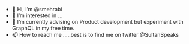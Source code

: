 - 👋 Hi, I’m @smehrabi
- 👀 I’m interested in ...
- 🌱 I’m currently advising on Product development but experiment with GraphQL in my free time.
- 📫 How to reach me .....best is to find me on twitter @SultanSpeaks

<!---
smehrabi/smehrabi is a ✨ special ✨ repository because its `README.md` (this file) appears on your GitHub profile.
You can click the Preview link to take a look at your changes.
--->

